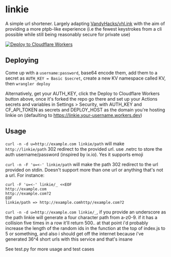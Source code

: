 linkie
======

A simple url shortener. Largely adapting [VandyHacks/vhl.ink](https://github.com/VandyHacks/vhl.ink) with the aim of providing a more ptpb-like experience (i.e the fewest keystrokes from a cli possible while still being reasonably secure for private use)

[![Deploy to Cloudflare Workers](https://deploy.workers.cloudflare.com/button)](https://deploy.workers.cloudflare.com/?url=https://github.com/alyssadev/linkie)

Deploying
---------

Come up with a `username:password`, base64 encode them, add them to a secret as `AUTH_KEY = Basic $secret`, create a new KV namespace called KV, then `wrangler deploy`

Alternatively, get your AUTH\_KEY, click the Deploy to Cloudflare Workers button above, once it's forked the repo go there and set up your Actions secrets and variables in Settings &gt; Security, with AUTH\_KEY and CF\_API\_TOKEN as secrets and DEPLOY\_HOST as the domain you're hosting linkie on (defaulting to <https://linkie.your-username.workers.dev>)

Usage
-----

`curl -n -d u=http://example.com linkie/path` will make `http://linkie/path` 302 redirect to the provided url. use .netrc to store the auth username/password (inspired by ix.io). Yes it supports emoji

`curl -n -F 'u=<-' linkie/path` will make the path 302 redirect to the url provided on stdin. Doesn't support more than one url or anything that's not a url. For instance:

```
curl -F 'u=<-' linkie/_ <<EOF
http://example.com
http://example.com?2
EOF
linkie/path => http://example.comhttp//example.com?2
```

`curl -n -d u=http://example.com linkie/_`, if you provide an underscore as the path linkie will generate a four character path from a-z0-9. if it has a collision five times in a row it'll return 500.. at that point i'd probably increase the length of the random ids in the function at the top of index.js to 5 or something, and also i should get off the internet because i've generated 36^4 short urls with this service and that's insane

See test.py for more usage and test cases
